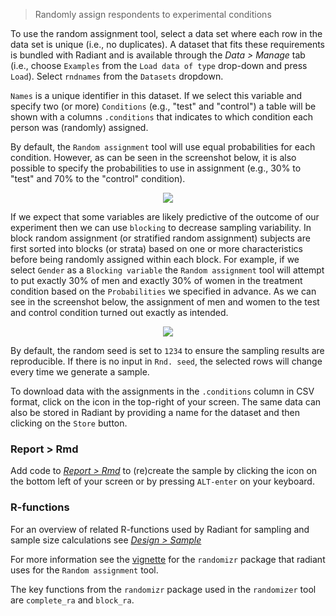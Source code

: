 > Randomly assign respondents to experimental conditions

To use the random assignment tool, select a data set where each row in the data set is unique (i.e., no duplicates). A dataset that fits these requirements is bundled with Radiant and is available through the _Data > Manage_ tab (i.e., choose `Examples` from the `Load data of type` drop-down and press `Load`). Select `rndnames` from the `Datasets` dropdown.

`Names` is a unique identifier in this dataset. If we select this variable and specify two (or more) `Conditions` (e.g., "test" and "control") a table will be shown with a columns `.conditions` that indicates to which condition each person was (randomly) assigned.

By default, the `Random assignment` tool will use equal probabilities for each condition. However, as can be seen in the screenshot below, it is also possible to specify the probabilities to use in assignment (e.g., 30% to "test" and 70% to the "control" condition). 

<p align="center"><img src="figures_design/randomizer.png"></p>

If we expect that some variables are likely predictive of the outcome of our experiment then we can use `blocking` to decrease sampling variability. In block random assignment (or stratified random assignment) subjects are first sorted into blocks (or strata) based on one or more characteristics before being randomly assigned within each block. For example, if we select `Gender` as a `Blocking variable` the `Random assignment` tool will attempt to put exactly 30% of men and exactly 30% of women in the treatment condition based on the `Probabilities` we specified in advance. As we can see in the screenshot below, the assignment of men and women to the test and control condition turned out exactly as intended.

<p align="center"><img src="figures_design/randomizer_block.png"></p>

By default, the random seed is set to `1234` to ensure the sampling results are reproducible. If there is no input in `Rnd. seed`, the selected rows will change every time we generate a sample.

To download data with the assignments in the `.conditions` column in CSV format, click on the <i title="download" class="fa fa-download"></i> icon in the top-right of your screen. The same data can also be stored in Radiant by providing a name for the dataset and then clicking on the `Store` button. 

### Report > Rmd

Add code to <a href="https://radiant-rstats.github.io/docs/data/report_rmd.html" target="_blank">_Report > Rmd_</a> to (re)create the sample by clicking the <i title="report results" class="fa fa-edit"></i> icon on the bottom left of your screen or by pressing `ALT-enter` on your keyboard. 

### R-functions

For an overview of related R-functions used by Radiant for sampling and sample size calculations see <a href = "https://radiant-rstats.github.io/radiant.design/reference/index.html#section-design-sample" target="_blank">_Design > Sample_</a>

For more information see the <a href="https://cran.r-project.org/web/packages/randomizr/vignettes/randomizr_vignette.html" target="_blank">vignette</a> for the `randomizr` package that radiant uses for the `Random assignment` tool.

The key functions from the `randomizr` package used in the `randomizer` tool are `complete_ra` and `block_ra`.
